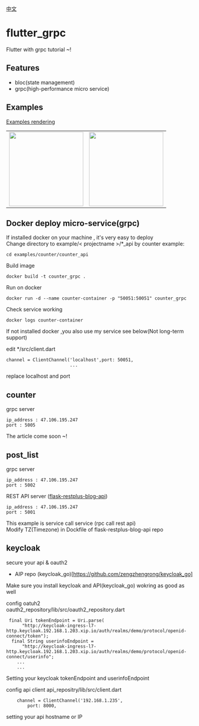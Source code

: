 [中文](https://github.com/zengzhengrong/flutter_grpc/blob/master/README_zh.md)

# flutter_grpc 

Flutter with grpc tutorial ~!

## Features
 - bloc(state management)
 - grpc(high-performance micro service)

## Examples

[Examples rendering](https://github.com/zengzhengrong/flutter_grpc/tree/master/gif/)

<div style="text-align: center">
    <table>
        <tr>
            <td style="text-align: center">
                <a href="https://github.com/zengzhengrong/flutter_grpc/tree/master/examples/counter">
                    <img src="https://github.com/zengzhengrong/flutter_grpc/tree/master/gif/counter_mini.gif" width="200"/>
                </a>
            </td>            
            <td style="text-align: center">
                <a href="https://github.com/zengzhengrong/flutter_grpc/tree/master/examples/post_list">
                    <img src="https://github.com/zengzhengrong/flutter_grpc/tree/master/gif/post_list.gif" width="200"/>
                </a>
            </td>
        </tr>
    </table>
</div>

## Docker deploy micro-service(grpc)

If installed docker on your machine , it's very easy to deploy  
Change directory to example/< projectname >/*_api by counter example:
```
cd examples/counter/counter_api
```
Build image
```
docker build -t counter_grpc .
```
Run on docker
```
docker run -d --name counter-container -p "50051:50051" counter_grpc
```

Check service working 
```
docker logs counter-container
```
If not installed docker ,you also use my service see below(Not long-term support)

edit */src/client.dart
```
channel = ClientChannel('localhost',port: 50051,
                        ...
```
replace localhost and port
## counter

grpc server
```
ip_address : 47.106.195.247
port : 5005
```
The article come soon ~!


## post_list

grpc server
```
ip_address : 47.106.195.247
port : 5002
```
REST API server ([flask-restplus-blog-api](https://github.com/zengzhengrong/flask-restplus-blog-api))
```
ip_address : 47.106.195.247
port : 5001
```

This example is service call service (rpc call rest api)  
Modify TZ(Timezone) in Dockfile of flask-restplus-blog-api repo 


## keycloak

secure your api & oauth2

- AIP repo (keycloak_go)[https://github.com/zengzhengrong/keycloak_go]

Make sure  you install keycloak and API(keycloak_go) wokring as good as well

config oatuh2   
oauth2_repository/lib/src/oauth2_repository.dart
```
 final Uri tokenEndpoint = Uri.parse(
      "http://keycloak-ingress-l7-http.keycloak.192.168.1.203.xip.io/auth/realms/demo/protocol/openid-connect/token");
  final String userinfoEndpoint =
      "http://keycloak-ingress-l7-http.keycloak.192.168.1.203.xip.io/auth/realms/demo/protocol/openid-connect/userinfo";
    ...
    ...
```
Setting your keycloak tokenEndpoint and userinfoEndpoint

config api client api_repositry/lib/src/client.dart
```
    channel = ClientChannel('192.168.1.235',
        port: 8000,
```
setting your api hostname or IP
